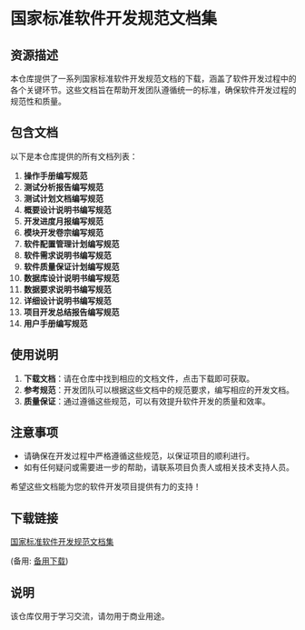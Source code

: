# 国家标准软件开发规范文档集

## 资源描述

本仓库提供了一系列国家标准软件开发规范文档的下载，涵盖了软件开发过程中的各个关键环节。这些文档旨在帮助开发团队遵循统一的标准，确保软件开发过程的规范性和质量。

## 包含文档

以下是本仓库提供的所有文档列表：

1. **操作手册编写规范**
2. **测试分析报告编写规范**
3. **测试计划文档编写规范**
4. **概要设计说明书编写规范**
5. **开发进度月报编写规范**
6. **模块开发卷宗编写规范**
7. **软件配置管理计划编写规范**
8. **软件需求说明书编写规范**
9. **软件质量保证计划编写规范**
10. **数据库设计说明书编写规范**
11. **数据要求说明书编写规范**
12. **详细设计说明书编写规范**
13. **项目开发总结报告编写规范**
14. **用户手册编写规范**

## 使用说明

1. **下载文档**：请在仓库中找到相应的文档文件，点击下载即可获取。
2. **参考规范**：开发团队可以根据这些文档中的规范要求，编写相应的开发文档。
3. **质量保证**：通过遵循这些规范，可以有效提升软件开发的质量和效率。

## 注意事项

- 请确保在开发过程中严格遵循这些规范，以保证项目的顺利进行。
- 如有任何疑问或需要进一步的帮助，请联系项目负责人或相关技术支持人员。

希望这些文档能为您的软件开发项目提供有力的支持！

## 下载链接
[国家标准软件开发规范文档集](https://pan.quark.cn/s/f68630f2cbc9) 

(备用: [备用下载](https://pan.baidu.com/s/1HasckoOoPH5QGQXlEDXCxw?pwd=1234))

## 说明

该仓库仅用于学习交流，请勿用于商业用途。
